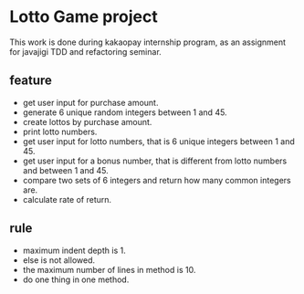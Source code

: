 # Lotto Game project
This work is done during kakaopay internship program, as an assignment for javajigi TDD and refactoring seminar.

## feature
* get user input for purchase amount.
* generate 6 unique random integers between 1 and 45. 
* create lottos by purchase amount.
* print lotto numbers.
* get user input for lotto numbers, that is 6 unique integers between 1 and 45.
* get user input for a bonus number, that is different from lotto numbers and between 1 and 45.
* compare two sets of 6 integers and return how many common integers are.
* calculate rate of return.


## rule
* maximum indent depth is 1.
* else is not allowed.
* the maximum number of lines in method is 10.
* do one thing in one method.
